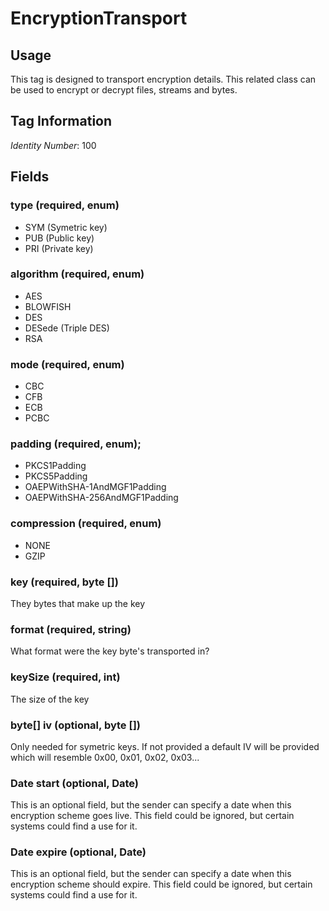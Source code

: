 # EncryptionTransport

## Usage

This tag is designed to transport encryption details.  This related class can be used to encrypt or decrypt files, streams and bytes.

## Tag Information

*Identity Number*: 100

## Fields

### type (required, enum)

- SYM (Symetric key)
- PUB (Public key)
- PRI (Private key)

### algorithm (required, enum)

- AES
- BLOWFISH
- DES
- DESede (Triple DES)
- RSA

### mode (required, enum)

- CBC
- CFB
- ECB
- PCBC

### padding (required, enum);

- PKCS1Padding
- PKCS5Padding
- OAEPWithSHA-1AndMGF1Padding
- OAEPWithSHA-256AndMGF1Padding

### compression (required, enum)

- NONE
- GZIP

### key (required, byte \[\])

They bytes that make up the key

### format (required, string)

What format were the key byte's transported in?

### keySize (required, int)

The size of the key

### byte[] iv (optional, byte \[\])

Only needed for symetric keys.  If not provided a default IV will be provided which will resemble 0x00, 0x01, 0x02, 0x03...

### Date start (optional, Date)

This is an optional field, but the sender can specify a date when this encryption scheme goes live.  This field could be ignored, but certain systems could find a use for it.

### Date expire (optional, Date)

This is an optional field, but the sender can specify a date when this encryption scheme should expire.  This field could be ignored, but certain systems could find a use for it.
